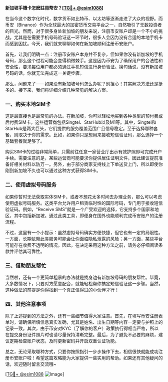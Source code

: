 **新加坡手機卡怎麽註冊幣安？[[TG💪+ @esim1088](https://t.me/s/esim1088)]**

在当今这个数字化时代，数字货币如比特币、以太坊等逐渐走进了大众的视野。而币安（Binance）作为全球最大的加密货币交易平台之一，自然吸引了无数投资者的目光。然而，对于很多身处新加坡的朋友来说，注册币安账户却是一个不小的挑战。尤其是在需要手机号码验证这一环节时，很多人会因为没有合适的本地手机卡而感到困扰。今天，我们就来聊聊如何在新加坡顺利注册币安账户。

首先，让我们明确一点：注册币安账户本身并不复杂，但如果你没有新加坡的手机号码，那么这个过程可能会变得稍微棘手。这是因为币安为了确保用户的合法性和安全性，要求每位用户都必须通过手机短信进行身份验证。换句话说，没有新加坡号码的话，你就无法完成这一关键步骤。

那么，问题来了——如果没有新加坡号码怎么办呢？别担心！其实解决方法还是挺多的。接下来，我们将详细介绍几种常见的解决方案。

### 一、购买本地SIM卡

这是最直接也是最常见的办法。在新加坡，你可以轻松地买到各种类型的预付费或后付费SIM卡。这些运营商包括Singtel、StarHub以及M1等。其中，Singtel和StarHub是两大巨头，它们提供的服务覆盖范围广且信号稳定。至于选择哪种套餐，则取决于你的需求。比如，如果你只是想用来接收短信验证码，那么选择一个基础套餐就足够了。

购买SIM卡的过程非常简单，只需前往任意一家营业厅出示有效护照即可完成开户手续。需要注意的是，某些运营商可能要求你提供居住证明文件，因此建议提前准备好相关材料以防万一。另外，由于部分商家支持线上下单送货上门，所以即使你刚到新加坡不久也可以通过这种方式获得SIM卡。

### 二、使用虚拟号码服务

如果你暂时无法获取实体SIM卡，或者不想花太多时间去办理业务，那么可以考虑使用虚拟号码服务。这类平台允许用户租赁临时性的国际号码，专门用于接收短信验证码。例如，“Receive SMS”就是一个广受欢迎的选择，它支持多个国家和地区，其中包括新加坡。通过此类工具，即便身在国外也能顺利完成币安账户的注册流程。

不过，这里有一个小提示：虽然虚拟号码确实方便快捷，但它也有一定的局限性。一方面，长期依赖此类服务可能会让你面临隐私泄露的风险；另一方面，某些平台可能存在收费不透明的情况。因此，在决定采用这种方法之前，请务必仔细阅读条款并评估其可靠性。

### 三、借助朋友帮忙

当然啦，还有一个更简单粗暴的办法就是找身边有新加坡号码的朋友帮忙。毕竟，大多数情况下，只要对方愿意配合，就能轻松帮你搞定短信验证这一步骤。当然，这种做法的前提是你得找到一个真正信得过的小伙伴才行！

### 四、其他注意事项

除了上述提到的方法之外，还有一些细节值得大家注意。首先，在填写币安注册表单时，请确保所填信息真实准确，尤其是姓名、出生日期等内容一定要与护照上的记录一致。其次，由于币安对KYC（了解你的客户）政策执行得相当严格，所以在提交身份证件照片时也请尽量保持清晰完整。最后，为了避免不必要的麻烦，建议定期检查账户状态，及时更新密码并开启双重认证功能。

总之，无论采取哪种方式，只要你按照指引一步步操作下去，相信很快就能成功注册币安账户啦！希望这篇攻略能为大家提供一些实用的帮助。如果还有其他疑问的话，欢迎随时留言交流哦~

[[TG💪+ @esim1088](https://t.me/s/esim1088) ![Image](https://i.postimg.cc/4NQfJmqS/Snipaste-2025-05-13-00-14-12.png)]